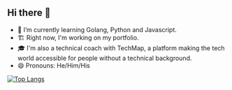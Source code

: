 ## Hi there 👋


- 🌱 I’m currently learning Golang, Python and Javascript. 
- 🏗️ Right now, I'm working on my portfolio.
- 🎓 I'm also a technical coach with TechMap, a platform making the tech world accessible for people without a technical background. 
- 😄 Pronouns: He/Him/His


[![Top Langs](https://github-readme-stats.vercel.app/api/top-langs/?username=olikelly00)](https://github.com/anuraghazra/github-readme-stats)



